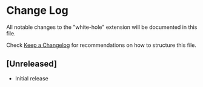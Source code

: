 # Change Log

All notable changes to the "white-hole" extension will be documented in this file.

Check [Keep a Changelog](http://keepachangelog.com/) for recommendations on how to structure this file.

## [Unreleased]

- Initial release
